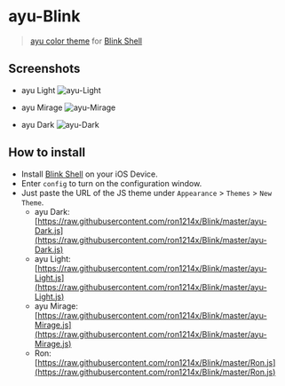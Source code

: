 # ayu-Blink

> [ayu color theme](https://github.com/ayu-theme) for [Blink Shell](http://www.blink.sh)

## Screenshots

- ayu Light
  ![ayu-Light](./img/ayu-Light.png)

- ayu Mirage
  ![ayu-Mirage](./img/ayu-Mirage.png)

- ayu Dark
  ![ayu-Dark](./img/ayu-Dark.png)

## How to install

- Install [Blink Shell](https://apps.apple.com/app/id1156707581) on your iOS Device.
- Enter `config` to turn on the configuration window.
- Just paste the URL of the JS theme under `Appearance` > `Themes` > `New Theme`.
  - ayu Dark: [https://raw.githubusercontent.com/ron1214x/Blink/master/ayu-Dark.js](https://raw.githubusercontent.com/ron1214x/Blink/master/ayu-Dark.js)
  - ayu Light: [https://raw.githubusercontent.com/ron1214x/Blink/master/ayu-Light.js](https://raw.githubusercontent.com/ron1214x/Blink/master/ayu-Light.js)
  - ayu Mirage: [https://raw.githubusercontent.com/ron1214x/Blink/master/ayu-Mirage.js](https://raw.githubusercontent.com/ron1214x/Blink/master/ayu-Mirage.js)
  - Ron: [https://raw.githubusercontent.com/ron1214x/Blink/master/Ron.js](https://raw.githubusercontent.com/ron1214x/Blink/master/Ron.js)
